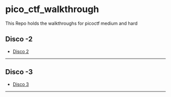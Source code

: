 # pico_ctf_walkthrough
This Repo holds the walkthroughs for picoctf medium and hard 

## Disco -2
- [Disco 2](https://repeated-mind-6c6.notion.site/Disko-2-2424764998228079acddebaa1efd4aee?pvs=73)

---

## Disco -3
- [Disco 3](https://repeated-mind-6c6.notion.site/Disco-3-24247649982280658844e9ef9092052e)

---
